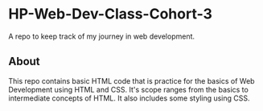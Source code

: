 # HP-Web-Dev-Class-Cohort-3
A repo to keep track of my journey in web development.
## About
This repo contains basic HTML code that is practice for the basics of Web Development using HTML and CSS.
It's scope ranges from the basics to intermediate concepts of HTML.
It also includes some styling using CSS.
